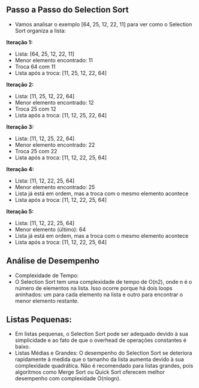 ## Passo a Passo do Selection Sort
- Vamos analisar o exemplo [64, 25, 12, 22, 11] para ver como o Selection Sort organiza a lista:

**Iteração 1:**
- Lista: [64, 25, 12, 22, 11]
- Menor elemento encontrado: 11
- Troca 64 com 11
- Lista após a troca: [11, 25, 12, 22, 64]

**Iteração 2:**
- Lista: [11, 25, 12, 22, 64]
- Menor elemento encontrado: 12
- Troca 25 com 12
- Lista após a troca: [11, 12, 25, 22, 64]

**Iteração 3:**
- Lista: [11, 12, 25, 22, 64]
- Menor elemento encontrado: 22
- Troca 25 com 22
- Lista após a troca: [11, 12, 22, 25, 64]

**Iteração 4:**
- Lista: [11, 12, 22, 25, 64]
- Menor elemento encontrado: 25
- Lista já está em ordem, mas a troca com o mesmo elemento acontece
- Lista após a troca: [11, 12, 22, 25, 64]

**Iteração 5:**
- Lista: [11, 12, 22, 25, 64]
- Menor elemento (último): 64
- Lista já está em ordem, mas a troca com o mesmo elemento acontece
- Lista após a troca: [11, 12, 22, 25, 64]

## Análise de Desempenho
- Complexidade de Tempo:
- O Selection Sort tem uma complexidade de tempo de O(n2), onde n é o número de elementos na lista. Isso ocorre porque há dois loops aninhados: um para cada elemento na lista e outro para encontrar o menor elemento restante.

## Listas Pequenas:
- Em listas pequenas, o Selection Sort pode ser adequado devido à sua simplicidade e ao fato de que o overhead de operações constantes é baixo.
- Listas Médias e Grandes:
O desempenho do Selection Sort se deteriora rapidamente à medida que o tamanho da lista aumenta devido à sua complexidade quadrática.
Não é recomendado para listas grandes, pois algoritmos como Merge Sort ou Quick Sort oferecem melhor desempenho com complexidade O(nlogn).
